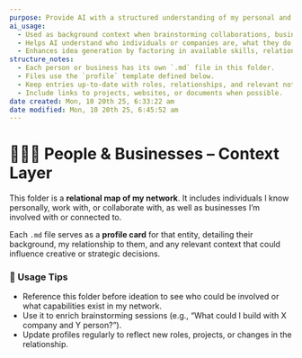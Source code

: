 ```yaml
---
purpose: Provide AI with a structured understanding of my personal and professional network.
ai_usage:
  - Used as background context when brainstorming collaborations, business ideas, or outreach strategies.
  - Helps AI understand who individuals or companies are, what they do, and how they relate to me.
  - Enhances idea generation by factoring in available skills, relationships, and potential synergies.
structure_notes:
  - Each person or business has its own `.md` file in this folder.
  - Files use the `profile` template defined below.
  - Keep entries up-to-date with roles, relationships, and relevant notes.
  - Include links to projects, websites, or documents when possible.
date created: Mon, 10 20th 25, 6:33:22 am
date modified: Mon, 10 20th 25, 6:45:52 am
---
```


# 🧑‍🤝‍🧑 People & Businesses – Context Layer

This folder is a **relational map of my network**.
It includes individuals I know personally, work with, or collaborate with, as well as businesses I’m involved with or connected to.

Each `.md` file serves as a **profile card** for that entity, detailing their background, my relationship to them, and any relevant context that could influence creative or strategic decisions.

### 📌 Usage Tips
- Reference this folder before ideation to see who could be involved or what capabilities exist in my network.
- Use it to enrich brainstorming sessions (e.g., “What could I build with X company and Y person?”).
- Update profiles regularly to reflect new roles, projects, or changes in the relationship.
